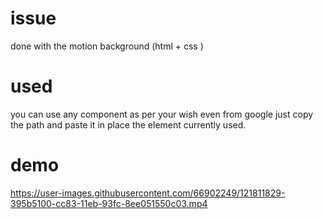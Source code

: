 # issue
done with the motion background (html + css )
# used 
you can use any component as per your wish even from google just copy the path and paste it in place the element currently used.
# demo

https://user-images.githubusercontent.com/66902249/121811829-395b5100-cc83-11eb-93fc-8ee051550c03.mp4

